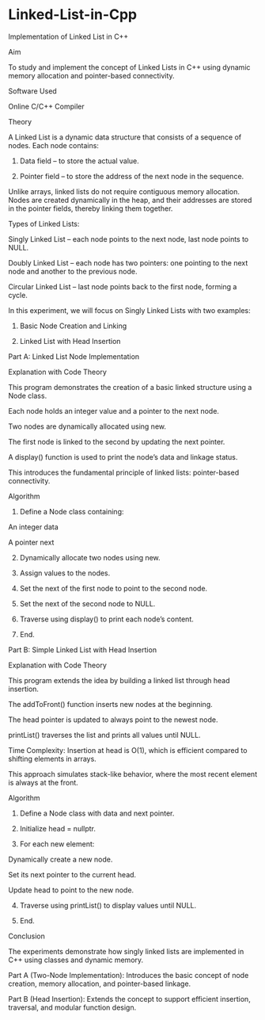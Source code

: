 # Linked-List-in-Cpp
Implementation of Linked List in C++

Aim

To study and implement the concept of Linked Lists in C++ using dynamic memory allocation and pointer-based connectivity.


Software Used

Online C/C++ Compiler


Theory

A Linked List is a dynamic data structure that consists of a sequence of nodes. Each node contains:

1. Data field – to store the actual value.


2. Pointer field – to store the address of the next node in the sequence.



Unlike arrays, linked lists do not require contiguous memory allocation. Nodes are created dynamically in the heap, and their addresses are stored in the pointer fields, thereby linking them together.

Types of Linked Lists:

Singly Linked List – each node points to the next node, last node points to NULL.

Doubly Linked List – each node has two pointers: one pointing to the next node and another to the previous node.

Circular Linked List – last node points back to the first node, forming a cycle.


In this experiment, we will focus on Singly Linked Lists with two examples:

1. Basic Node Creation and Linking


2. Linked List with Head Insertion


Part A: Linked List Node Implementation

Explanation with Code Theory

This program demonstrates the creation of a basic linked structure using a Node class.

Each node holds an integer value and a pointer to the next node.

Two nodes are dynamically allocated using new.

The first node is linked to the second by updating the next pointer.

A display() function is used to print the node’s data and linkage status.


This introduces the fundamental principle of linked lists: pointer-based connectivity.

Algorithm

1. Define a Node class containing:

An integer data

A pointer next



2. Dynamically allocate two nodes using new.


3. Assign values to the nodes.


4. Set the next of the first node to point to the second node.


5. Set the next of the second node to NULL.


6. Traverse using display() to print each node’s content.


7. End.


Part B: Simple Linked List with Head Insertion

Explanation with Code Theory

This program extends the idea by building a linked list through head insertion.

The addToFront() function inserts new nodes at the beginning.

The head pointer is updated to always point to the newest node.

printList() traverses the list and prints all values until NULL.


Time Complexity: Insertion at head is O(1), which is efficient compared to shifting elements in arrays.

This approach simulates stack-like behavior, where the most recent element is always at the front.


Algorithm

1. Define a Node class with data and next pointer.


2. Initialize head = nullptr.


3. For each new element:

Dynamically create a new node.

Set its next pointer to the current head.

Update head to point to the new node.



4. Traverse using printList() to display values until NULL.


5. End.


Conclusion

The experiments demonstrate how singly linked lists are implemented in C++ using classes and dynamic memory.

Part A (Two-Node Implementation): Introduces the basic concept of node creation, memory allocation, and pointer-based linkage.

Part B (Head Insertion): Extends the concept to support efficient insertion, traversal, and modular function design.
